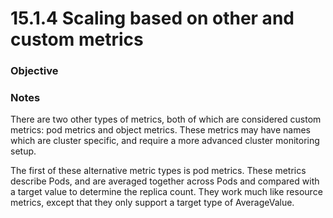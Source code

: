 # 15.1.4 Scaling based on other and custom metrics

### Objective

### Notes
There are two other types of metrics, both of which are considered custom metrics: pod metrics and object metrics. These metrics may have names which are cluster specific, and require a more advanced cluster monitoring setup.

The first of these alternative metric types is pod metrics. These metrics describe Pods, and are averaged together across Pods and compared with a target value to determine the replica count. They work much like resource metrics, except that they only support a target type of AverageValue.
